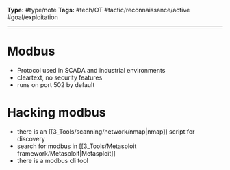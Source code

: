 **Type:** #type/note
**Tags:**  #tech/OT #tactic/reconnaissance/active #goal/exploitation 

---
# Modbus
- Protocol used in SCADA and industrial environments
- cleartext, no security features
- runs on port 502 by default
# Hacking modbus
- there is an [[3_Tools/scanning/network/nmap|nmap]] script for discovery
- search for modbus in [[3_Tools/Metasploit framework/Metasploit|Metasploit]]
- there is a modbus cli tool